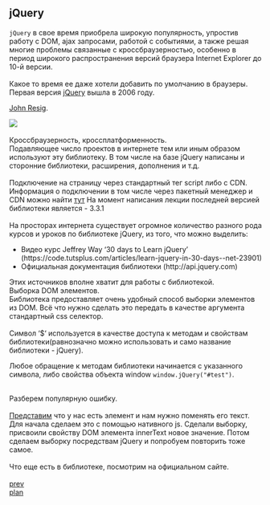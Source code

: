 <h2>jQuery</h2>

<div>
<code>jQuery</code> в свое время приобрела широкую популярность, упростив работу с DOM,
ajax запросами, работой с событиями, а также решая многие проблемы связанные с кроссбраузерностью,
особенно в период широкого распространения версий браузера Internet Explorer до 10-й версии.
</div>

<br/>

<div>
Какое то время ее даже хотели добавить по умолчанию в браузеры.
</div>

<div>
Первая версия <a href="https://jquery.com/">jQuery</a> вышла в 2006 году.

<a href="https://en.wikipedia.org/wiki/John_Resig">John Resig</a>.

<div>
<img src="https://news.mynavi.jp/article/20071109-resig/images/004.jpg"/>
</div>
</div>

<br/>

<div>
Кроссбраузерность, кроссплатформенность.
</div>

<div>
Подавляющее число проектов в интернете тем или иным образом используют эту библиотеку.
В том числе на базе jQuery написаны и сторонние библиотеки, расширения, дополнения и т.д.
</div>

<br/>

<div>
Подключение на страницу через стандартный тег script либо с CDN.
Информация о подключении в том числе через пакетный менеджер и CDN можно найти <a href="http://jquery.com/download/">тут</a>
На момент написания лекции последней версией библиотеки является - 3.3.1
</div>

<br/>

<div>
На просторах интернета существует огромное количество разного рода курсов и уроков по библиотеке jQuery,
из того, что можно выделить:
</div>
<ul>
<li>
Видео курс Jeffrey Way ‘30 days to Learn jQuery’ (https://code.tutsplus.com/articles/learn-jquery-in-30-days--net-23901)
</li>
<li>
Официальная документация библиотеки (http://api.jquery.com)
</li>
</ul>

<div>
Этих источников вполне хватит для работы с библиотекой.
</div>


<div>
Выборка DOM элементов.<br/>
Библиотека предоставляет очень удобный способ выборки элементов из DOM.
Всё что нужно сделать это передать в качестве аргумента стандартный css селектор.
</div>

<br/>

<div>
Символ ‘$‘ используется в качестве доступа к методам и свойствам библиотеки(равнозначно можно использовать и само название библиотеки - jQuery).

<br/>

Любое обращение к методам библиотеки начинается с указанного символа, либо свойства объекта window <code>window.jQuery("#test")</code>.
</div>

<br/>

<div>
Разберем популярную ошибку.
</div>

<br/>

<div>
<a href="https://codepen.io/paawel/pen/dJNYEM?editors=1011">Представим</a> что у нас есть элемент и нам нужно поменять его текст.
Для начала сделаем это с помощью нативного js. Сделали выборку, присвоили свойству DOM элемента innerText новое значение.
Потом сделаем выборку посредствам jQuery и попробуем повторить тоже самое.
</div>

<br/>

<div>
Что еще есть в библиотеке, посмотрим на официальном сайте.
</div>

<br/>
<a href="04.md">prev</a>
<br/>
<a href="00.md">plan</a>
